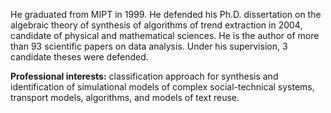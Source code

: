 He graduated from  MIPT in 1999. He defended his Ph.D. dissertation on the algebraic theory of synthesis of algorithms of trend extraction in 2004, candidate of physical and mathematical sciences. 
He is the author of more than 93 scientific papers on data analysis. Under his supervision, 3 candidate theses were defended.

**Professional interests:** classification approach for synthesis and identification of simulational models of complex social-technical systems, transport models, algorithms, and models of text reuse.
